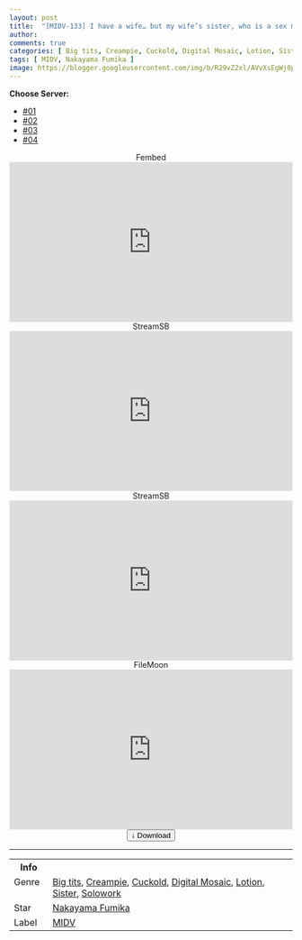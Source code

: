 ```yaml
---
layout: post
title:  "[MIDV-133] I have a wife… but my wife’s sister, who is a sex monster, forces me to creampie sex… Fumika Nakayama"
author:
comments: true
categories: [ Big tits, Creampie, Cuckold, Digital Mosaic, Lotion, Sister, Solowork ]
tags: [ MIDV, Nakayama Fumika ]
image: https://blogger.googleusercontent.com/img/b/R29vZ2xl/AVvXsEgWj0pykohFm4rL_DKiiHAeuVz7h-nY8JP6T05Zoict9nqVp5ghNbct4u8AWrzhzB6VfGYRChimW87VZ7qJLXFXXsMPZIf3uim7ZfPTwtDuF-4ymaKet-wU3COu0l8-kE6ubMmqZTzGg-nLQ5H-Rhr0ttVpPb7UYc3I71WsURhcKPcDav2Voq3t_3BJ/s1600/midv133pl.jpg
---
```


<div id="utb">
<b>Choose Server:</b>
<ul id="udltb">
<li><a href="#tab1">#01</a></li>
<li><a href="#tab2">#02</a></li>
<li><a href="#tab3">#03</a></li>
<li><a href="#tab4">#04</a></li>
</ul>
<div id="udlctn">
<div id="tab1">
<!--- #01 Start --->
<center>Fembed</center>
<div style="padding-bottom:56.25%; position:relative; display:block; width: 100%">
  <iframe width="100%" height="100%"
    src="https://watchjavnow.xyz/v/ygj4wse8-xz4pwn"
    frameborder="0" allowfullscreen="" style="position:absolute; top:0; left: 0">
  </iframe>
</div>
<!--- #01 End --->
</div>
<div id="tab2">
<!--- #02 Start --->
<center>StreamSB</center>
<div style="padding-bottom:56.25%; position:relative; display:block; width: 100%">
  <iframe width="100%" height="100%"
    src="https://sbfull.com/e/0q3rgchdprxj.html"
    frameborder="0" allowfullscreen="" style="position:absolute; top:0; left: 0">
  </iframe>
</div>
<!--- #02 End --->
</div>
<div id="tab3">
<!--- #03 Start --->
<center>StreamSB</center>
<div style="padding-bottom:56.25%; position:relative; display:block; width: 100%">
  <iframe width="100%" height="100%"
    src="https://javside.com/e/2dz3vnjxiaop.html"
    frameborder="0" allowfullscreen="" style="position:absolute; top:0; left: 0">
  </iframe>
</div>
<!--- #03 End --->
</div>
<div id="tab4">
<!--- #04 Start --->
<center>FileMoon</center>
<div style="padding-bottom:56.25%; position:relative; display:block; width: 100%">
  <iframe width="100%" height="100%"
    src="https://filemoon.sx/e/7wi0nt6yc2mp"
    frameborder="0" allowfullscreen="" style="position:absolute; top:0; left: 0">
  </iframe>
</div>
<!--- #04 End --->
</div>
</div>
</div>

<center>
<a href="/d/midv-133">
<button class="btn btn-outline-dark py-2 px-5 d-block w-100 show-comments"><b>&darr;</b> Download</button>
</a>
</center>
<hr />
<table>
  <tr>
    <th>Info</th>
  </tr>
  <tr>
    <td>Genre &nbsp;</td>
    <td> <a href="/categories#Big-tits">Big tits</a>, <a href="/categories#Creampie">Creampie</a>, <a href="/categories#Cuckold">Cuckold</a>, <a href="/categories#Digital-Mosaic">Digital Mosaic</a>, <a href="/categories#Lotion">Lotion</a>, <a href="/categories#Sister">Sister</a>, <a href="/categories#Solowork">Solowork</a></td>
  </tr>
  <tr>
    <td>Star</td>
    <td> <a href="/tags#Nakayama-Fumika">Nakayama Fumika</a></td>
  </tr>
  <tr>
    <td>Label</td>
    <td> <a href="/tags#MIDV">MIDV</a></td>
  </tr>
</table>

